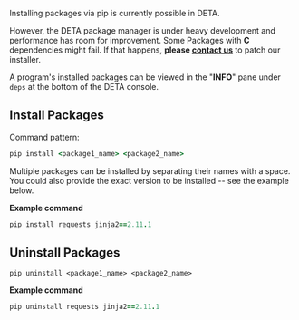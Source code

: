 Installing packages via pip is currently possible in DETA.

However, the DETA package manager is under heavy development and performance has room for improvement. Some Packages with **C** dependencies might fail. If that happens, **please [contact us](contact.md)** to patch our installer.

A program's installed packages can be viewed in the "**INFO**" pane under `deps` at the bottom of the DETA console.


## Install Packages

Command pattern:

```ruby
pip install <package1_name> <package2_name>
```

Multiple packages can be installed by separating their names with a space. You could also provide the exact version to be installed -- see the example below.

**Example command**
```ruby
pip install requests jinja2==2.11.1
```

## Uninstall Packages

```shell
pip uninstall <package1_name> <package2_name>
```

**Example command**
```ruby
pip uninstall requests jinja2==2.11.1
```
